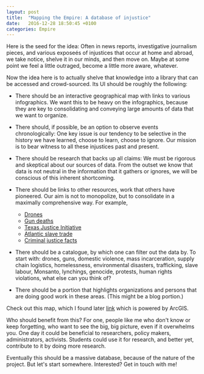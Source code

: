 ```yaml
---
layout: post
title:  "Mapping the Empire: A database of injustice"
date:   2016-12-28 18:50:45 +0100
categories: Empire
---
```


Here is the seed for the idea: Often in news reports, investigative journalism pieces, and various exposeés of injustices that occur at home and abroad, we take notice, shelve it in our minds, and then move on. Maybe at some point we feel a little outraged, become a little more aware, whatever.

Now the idea here is to actually shelve that knowledge into a library that can be accessed and crowd-sourced. Its UI should be roughly the following:

- There should be an interactive geographical map with links to various infographics. We want this to be heavy on the infographics, because they are key to consolidating and conveying large amounts of data that we want to organize.

- There should, if possible, be an option to observe events chronologically: One key issue is our tendency to be selective in the history we have learned, choose to learn, choose to ignore. Our mission is to bear witness to all these injustices past and present.

- There should be research that backs up all claims: We must be rigorous and skeptical about our sources of data. From the outset we know that data is not neutral in the information that it gathers or ignores, we will be conscious of this inherent shortcoming.

- There should be links to other resources, work that others have pioneered. Our aim is not to monopolize, but to consolidate in a maximally comprehensive way. For example,
	- [Drones](drones.pitchinteractive.com)
	- [Gun deaths](fivethirtyeight.com/features/gun-deaths/)
	- [Texas Justice Initiative](texasjusticeinitiative.org)
	- [Atlantic slave trade](slate.com/articles/life/the_history_of_american_slavery/2015/06/animated_interactive_of_the_history_of_the_atlantic_slave_trade.html)
	- [Criminal justice facts](sentencingproject.org/criminal-justice-facts/)


- There should be a catalogue, by which one can filter out the data by. To start with: drones, guns, domestic violence, mass incarceration, supply chain logistics, homelessness, environmental disasters, trafficking, slave labour, Monsanto, lynchings, genocide, protests, human rights violations, what else can you think of? 

- There should be a portion that highlights organizations and persons that are doing good work in these areas. (This might be a blog portion.)


Check out this map, which I found later [link](http://iamangelfoundation.org/black-eyed-peas-reunite-for-wheresthelove-campaign-against-violence/) which is powered by ArcGIS.

<p>Who should benefit from this? For one, people like me who don't know or keep forgetting, who want to see the big, big picture, even if it overwhelms you. One day it could be beneficial to researchers, policy makers, administrators, activists. Students could use it for research, and better yet, contribute to it by doing more research.</p>

Eventually this should be a massive database, because of the nature of the project. But let's start somewhere. Interested? Get in touch with me!

